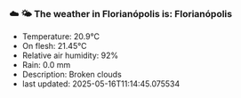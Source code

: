 ### ☁️ 🌤️  The weather in Florianópolis is: Florianópolis

- Temperature: 20.9°C
- On flesh: 21.45°C
- Relative air humidity: 92%
- Rain: 0.0 mm
- Description: Broken clouds
- last updated: 2025-05-16T11:14:45.075534
